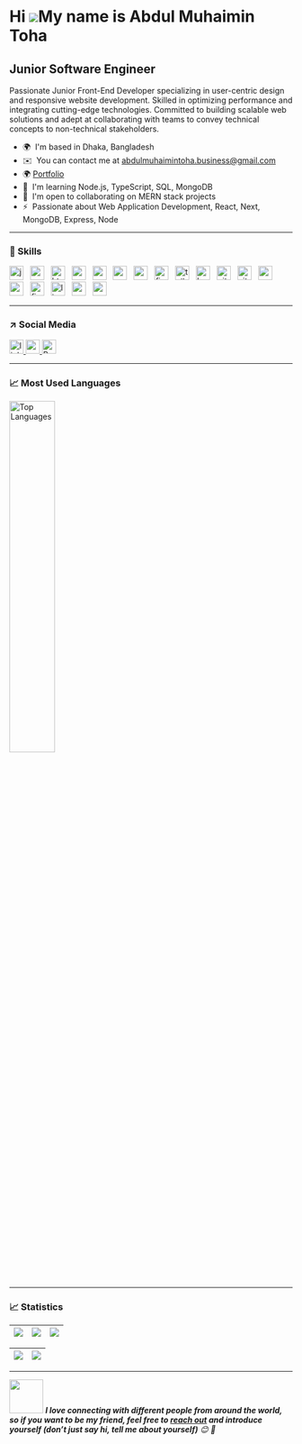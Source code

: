 ###

Hi ![](https://user-images.githubusercontent.com/18350557/176309783-0785949b-9127-417c-8b55-ab5a4333674e.gif)My name is Abdul Muhaimin Toha
===========================================================================================================================================

Junior Software Engineer
--------------------------

Passionate Junior Front-End Developer specializing in user-centric design and responsive website development. Skilled in optimizing performance and integrating cutting-edge technologies. Committed to building scalable web solutions and adept at collaborating with teams to convey technical concepts to non-technical stakeholders.

* 🌍  I'm based in Dhaka, Bangladesh
* ✉️  You can contact me at [abdulmuhaimintoha.business@gmail.com](mailto:abdulmuhaimintoha.business@gmail.com)
* 🌍  [Portfolio](https://abdulmuhaimintoha-portfolio.vercel.app/)
* 🧠  I'm learning Node.js, TypeScript, SQL, MongoDB
* 🤝  I'm open to collaborating on MERN stack projects
* ⚡  Passionate about Web Application Development, React, Next, MongoDB, Express, Node

---

<h3 align="left">👏  Skills</h3>

<div align="left">
  <img src="https://img.shields.io/badge/JavaScript-F7DF1E?logo=javascript&logoColor=black&style=for-the-badge" height="25" alt="javascript logo"  />
  <img width="4" />
  <img src="https://img.shields.io/badge/React-61DAFB?logo=react&logoColor=black&style=for-the-badge" height="25" alt="react logo"  />
  <img width="4" />
  <img src="https://img.shields.io/badge/HTML5-E34F26?logo=html5&logoColor=white&style=for-the-badge" height="25" alt="html5 logo"  />
  <img width="4" />
  <img src="https://img.shields.io/badge/CSS3-1572B6?logo=css3&logoColor=white&style=for-the-badge" height="25" alt="css3 logo"  />
  <img width="4" />
  <img src="https://img.shields.io/badge/MongoDB-47A248?logo=mongodb&logoColor=white&style=for-the-badge" height="25" alt="mongodb logo"  />
  <img width="4" />
  <img src="https://img.shields.io/badge/Node.js-339933?logo=nodedotjs&logoColor=white&style=for-the-badge" height="25" alt="nodejs logo"  />
  <img width="4" />
  <img src="https://img.shields.io/badge/Express-000000?logo=express&logoColor=white&style=for-the-badge" height="25" alt="express logo"  />
  <img width="4" />
  <img src="https://img.shields.io/badge/Firebase-FFCA28?logo=firebase&logoColor=black&style=for-the-badge" height="25" alt="firebase logo"  />
  <img width="4" />
  <img src="https://img.shields.io/badge/Tailwind CSS-06B6D4?logo=tailwindcss&logoColor=black&style=for-the-badge" height="25" alt="tailwindcss logo"  />
  <img width="4" />
  <img src="https://img.shields.io/badge/Bootstrap-7952B3?logo=bootstrap&logoColor=white&style=for-the-badge" height="25" alt="bootstrap logo"  />
  <img width="4" />
  <img src="https://img.shields.io/badge/Git-F05032?logo=git&logoColor=white&style=for-the-badge" height="25" alt="git logo"  />
  <img width="4" />
  <img src="https://img.shields.io/badge/Vite-646CFF?logo=vite&logoColor=white&style=for-the-badge" height="25" alt="vite logo"  />
  <img width="4" />
  <img src="https://img.shields.io/badge/npm-CB3837?logo=npm&logoColor=white&style=for-the-badge" height="25" alt="npm logo"  />
  <img width="4" />
  <img src="https://img.shields.io/badge/Vercel-000000?logo=vercel&logoColor=white&style=for-the-badge" height="25" alt="vercel logo"  />
  <img width="4" />
  <img src="https://img.shields.io/badge/Figma-F24E1E?logo=figma&logoColor=white&style=for-the-badge" height="25" alt="figma logo"  />
  <img width="4" />
  <img src="https://img.shields.io/badge/Linux-FCC624?logo=linux&logoColor=black&style=for-the-badge" height="25" alt="linux logo"  />
  <img width="4" />
  <img src="https://img.shields.io/badge/Visual Studio Code-007ACC?logo=visualstudiocode&logoColor=white&style=for-the-badge" height="25" alt="vscode logo"  />
  <img width="4" />
  <img src="https://img.shields.io/badge/PowerShell-5391FE?logo=powershell&logoColor=black&style=for-the-badge" height="25" alt="powershell logo"  />
  <img width="4" />
</div>

---

<h3 align="left">↗️ Social Media</h3>

<div align="left">
  <a href="https://www.linkedin.com/in/abdul-muhaimin-toha/" target="_blank">
    <img src="https://img.shields.io/static/v1?message=LinkedIn&logo=linkedin&label=&color=0077B5&logoColor=white&labelColor=&style=for-the-badge" height="25" alt="linkedin logo"  />
  </a>
  <a href="https://www.youtube.com/@AbdulMuhaiminToha" target="_blank">
    <img src="https://img.shields.io/static/v1?message=Youtube&logo=youtube&label=&color=FF0000&logoColor=white&labelColor=&style=for-the-badge" height="25" alt="youtube logo"  />
  </a>
  <a href="https://drive.google.com/file/d/1Rigs3xbMf61CDNKzQ0wB8pzuKY0qRYh6/view?usp=sharing" target="_blank">
    <img src="https://img.shields.io/static/v1?message=Resume&label=&color=FF0000&labelColor=&style=for-the-badge" height="25" alt="Resume"  />
  </a>
</div>

---

<h3 align="left">📈 Most Used Languages</h3>

<a href="https://github.com/abdul-muhaimin-toha">
  <img src="https://github-readme-stats.vercel.app/api/top-langs/?username=abdul-muhaimin-toha&&theme=radical&custom_title=Top%20%Languages" alt="Top Languages" style="width:40%;">
</a>

---

<h3 align="left">📈 Statistics</h3>

| ![](http://github-profile-summary-cards.vercel.app/api/cards/stats?username=abdul-muhaimin-toha&theme=radical) | ![](http://github-profile-summary-cards.vercel.app/api/cards/repos-per-language?username=abdul-muhaimin-toha&hide=Html&theme=radical) | ![](http://github-profile-summary-cards.vercel.app/api/cards/most-commit-language?username=abdul-muhaimin-toha&theme=radical) |
| :-: | :-: | :-: |

| ![](http://github-profile-summary-cards.vercel.app/api/cards/profile-details?username=abdul-muhaimin-toha&theme=radical) | ![](https://github-readme-streak-stats.herokuapp.com/?user=abdul-muhaimin-toha&hide_border=true&date_format=M%20j%5B%2C%20Y%5D&background=181424&stroke=fff&ring=fff&fire=fff2&currStreakNum=fff&sideNums=fff&currStreakLabel=fff&sideLabels=fff&dates=fff) |
| :-: | :-: |

---

<img src="https://media.giphy.com/media/LnQjpWaON8nhr21vNW/giphy.gif" width="60"> <em><b>I love connecting with different people from around the world, so if you want to be my friend, feel free to <a href="https://www.linkedin.com/in/abdul-muhaimin-toha/">reach out</a> and introduce yourself (don’t just say hi, tell me about yourself)</b> 😊 💜</em>
